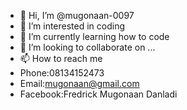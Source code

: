 - 👋 Hi, I’m @mugonaan-0097
- 👀 I’m interested in coding
- 🌱 I’m currently learning how to code
- 💞️ I’m looking to collaborate on ...
- 📫 How to reach me 
- Phone:08134152473
- Email:mugonaan@gmail.com
- Facebook:Fredrick Mugonaan Danladi

<!---
mugonaan-0097/mugonaan-0097 is a ✨ special ✨ repository because its `README.md` (this file) appears on your GitHub profile.
You can click the Preview link to take a look at your changes.
--->

